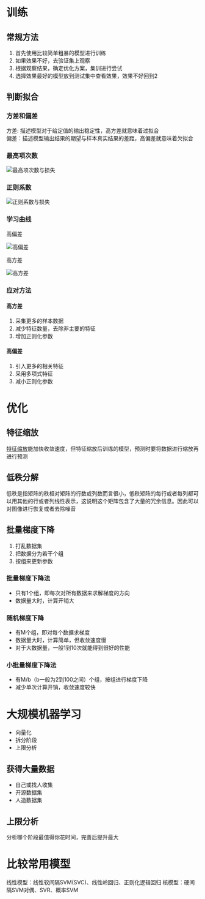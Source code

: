 # 训练

## 常规方法
1. 首先使用比较简单粗暴的模型进行训练
2. 如果效果不好，去验证集上观察
3. 根据观察结果，确定优化方案，集训进行尝试
4. 选择效果最好的模型放到测试集中查看效果，效果不好回到2

## 判断拟合

### 方差和偏差
方差: 描述模型对于给定值的输出稳定性，高方差就意味着过拟合  
偏差：描述模型输出结果的期望与样本真实结果的差距，高偏差就意味着欠拟合  

### 最高项次数
![最高项次数与损失](../images/degree.jpg)

### 正则系数
![正则系数与损失](../images/lambda.jpg)

### 学习曲线
高偏差

![高偏差](../images/data_bias.jpg)

高方差

![高方差](../images/data_variance.jpg)

### 应对方法
#### 高方差
1. 采集更多的样本数据  
2. 减少特征数量，去除非主要的特征  
3. 增加正则化参数  

#### 高偏差
1. 引入更多的相关特征  
2. 采用多项式特征  
3. 减小正则化参数  

# 优化

## 特征缩放
[特征缩放](https://blog.csdn.net/weixin_43008804/article/details/103087447)能加快收敛速度，但特征缩放后训练的模型，预测时要将数据进行缩放再进行预测

## 低秩分解
低秩是指矩阵的秩相对矩阵的行数或列数而言很小，低秩矩阵的每行或者每列都可以用其他的行或者列线性表示，这说明这个矩阵包含了大量的冗余信息。因此可以对图像进行恢复或者去除噪音

## 批量梯度下降
1. 打乱数据集
2. 把数据分为若干个组
3. 按组来更新参数

### 批量梯度下降法
- 只有1个组，即每次对所有数据来求解梯度的方向
- 数据量大时，计算开销大

### 随机梯度下降
- 有M个组，即对每个数据求梯度
- 数据量大时，计算简单，但收敛速度慢
- 对于大数据量，一般1到10次就能得到很好的性能

### 小批量梯度下降法
- 有M/b（b一般为2到100之间）个组，按组进行梯度下降
- 减少单次计算开销，收敛速度较快

# 大规模机器学习
- 向量化
- 拆分阶段
- 上限分析

## 获得大量数据
- 自己或找人收集
- 开源数据集
- 人造数据集

## 上限分析
分析哪个阶段最值得你花时间，完善后提升最大

# 比较常用模型
线性模型：线性软间隔SVM(SVC)、线性岭回归、正则化逻辑回归
核模型：硬间隔SVM对偶、SVR、概率SVM
